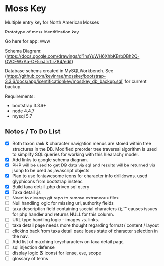 # Moss Key
Multiple entry key for North American Mosses

Prototype of moss identification key.

Go here for app:  www

Schema Diagram: (https://docs.google.com/drawings/d/1hsYuWH6XhbKBrbOBh2Q-OVCEWxAa-OF5mJIrrtirZ84/edit)

Database schema created in MySQLWorkbench.  See (https://github.com/kevinrae/mosskey/bootstrap-3.3.6/docs/app/identificationkey/mosskey_db_backup.sql) for current backup.

Requirements:
 * bootstrap 3.3.6+
 * node 4.4.7
 * mysql 5.7
 
## Notes / To Do List
- [x]  Both taxon rank & character navigation menus are stored within tree structures in the DB.  Modified preorder tree traversal algorithm is used to simplify SQL queries for working with this hiearachy model.
- [x] Add links to google schema diagram.
- [x] PHP will be used to get DB data via sql and results will be returned via jsonp to be used as javascript objects
- [x] Plan to use fontawesome icons for character info drilldowns. used glyphicons from bootstrap instead.
- [x] Build taxa detail .php driven sql query
- [x] Taxa detail .js
- [ ] Need to cleanup git repo to remove extraneous files.
- [ ] Null handling logic for missing url, authority fields
- [ ] taxa description field containing special characters ();/'" causes issues for php handler and returns NULL for this column.
- [ ] URL type handling logic - images vs. links.
- [ ] taxa detail page needs more thought regarding format / content / layout
- [ ] clicking back from taxa detail page loses state of character selection in the nav.  
- [ ] Add list of matching keycharacters on taxa detail page.
- [ ] sql injection defense
- [ ] display logic (& icons) for lense, eye, scope
- [ ] glossary of terms
